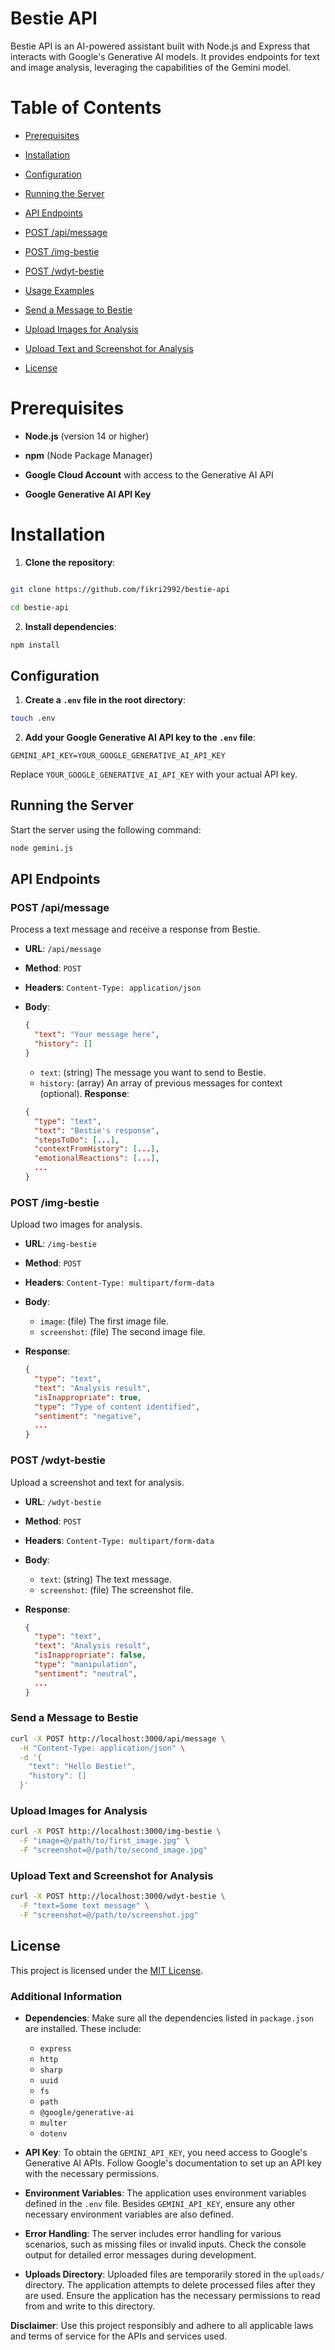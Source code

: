 
# Bestie API

  

Bestie API is an AI-powered assistant built with Node.js and Express that interacts with Google's Generative AI models. It provides endpoints for text and image analysis, leveraging the capabilities of the Gemini model.

  

# Table of Contents

  

- [Prerequisites](#prerequisites)

- [Installation](#installation)

- [Configuration](#configuration)

- [Running the Server](#running-the-server)

- [API Endpoints](#api-endpoints)

- [POST /api/message](#post-apimessage)

- [POST /img-bestie](#postimg-bestie)

- [POST /wdyt-bestie](#postwdyt-bestie)

- [Usage Examples](#usage-examples)

- [Send a Message to Bestie](#send-a-message-to-bestie)

- [Upload Images for Analysis](#upload-images-for-analysis)

- [Upload Text and Screenshot for Analysis](#upload-text-and-screenshot-for-analysis)

- [License](#license)

  

# Prerequisites

  

-  **Node.js** (version 14 or higher)

-  **npm** (Node Package Manager)

-  **Google Cloud Account** with access to the Generative AI API

-  **Google Generative AI API Key**

  

# Installation

  

1.  **Clone the repository**:

  

```bash

git clone https://github.com/fikri2992/bestie-api

cd bestie-api
```
2. **Install dependencies**:
```bash
npm install
```
## Configuration
1.  **Create a  `.env`  file in the root directory**:

```bash
touch .env
```
2. **Add your Google Generative AI API key to the  `.env`  file**:

```env
GEMINI_API_KEY=YOUR_GOOGLE_GENERATIVE_AI_API_KEY
```
Replace `YOUR_GOOGLE_GENERATIVE_AI_API_KEY` with your actual API key.

## Running the Server

Start the server using the following command:

```bash
node gemini.js
```
## API Endpoints

### POST /api/message

Process a text message and receive a response from Bestie.

-   **URL**:  `/api/message`
    
-   **Method**:  `POST`
    
-   **Headers**:  `Content-Type: application/json`
    
-   **Body**:
    
    ```json
    {
      "text": "Your message here",
      "history": []
    }
    ```
	-   `text`: (string) The message you want to send to Bestie.
	-   `history`: (array) An array of previous messages for context (optional).
**Response**:

	```json
	{
	  "type": "text",
	  "text": "Bestie's response",
	  "stepsToDo": [...],
	  "contextFromHistory": [...],
	  "emotionalReactions": [...],
	  ...
	}
	```
### POST /img-bestie

Upload two images for analysis.

-   **URL**:  `/img-bestie`
    
-   **Method**:  `POST`
    
-   **Headers**:  `Content-Type: multipart/form-data`
    
-   **Body**:
    
    -   `image`: (file) The first image file.
    -   `screenshot`: (file) The second image file.
-   **Response**:
    
    ```json
    {
      "type": "text",
      "text": "Analysis result",
      "isInappropriate": true,
      "type": "Type of content identified",
      "sentiment": "negative",
      ...
    }
    ```
### POST /wdyt-bestie

Upload a screenshot and text for analysis.

-   **URL**:  `/wdyt-bestie`
    
-   **Method**:  `POST`
    
-   **Headers**:  `Content-Type: multipart/form-data`
    
-   **Body**:
    
    -   `text`: (string) The text message.
    -   `screenshot`: (file) The screenshot file.
-   **Response**:
    
    ```json
    {
      "type": "text",
      "text": "Analysis result",
      "isInappropriate": false,
      "type": "manipulation",
      "sentiment": "neutral",
      ...
    }
    ```
### Send a Message to Bestie

```bash
curl -X POST http://localhost:3000/api/message \
  -H "Content-Type: application/json" \
  -d '{
    "text": "Hello Bestie!",
    "history": []
  }'
```

### Upload Images for Analysis

```bash
curl -X POST http://localhost:3000/img-bestie \
  -F "image=@/path/to/first_image.jpg" \
  -F "screenshot=@/path/to/second_image.jpg"
```

### Upload Text and Screenshot for Analysis

```bash
curl -X POST http://localhost:3000/wdyt-bestie \
  -F "text=Some text message" \
  -F "screenshot=@/path/to/screenshot.jpg"
```


## License

This project is licensed under the [MIT License](https://mit-license.org/). 


### Additional Information

- **Dependencies**: Make sure all the dependencies listed in `package.json` are installed. These include:

  - `express`
  - `http`
  - `sharp`
  - `uuid`
  - `fs`
  - `path`
  - `@google/generative-ai`
  - `multer`
  - `dotenv`

- **API Key**: To obtain the `GEMINI_API_KEY`, you need access to Google's Generative AI APIs. Follow Google's documentation to set up an API key with the necessary permissions. 

- **Environment Variables**: The application uses environment variables defined in the `.env` file. Besides `GEMINI_API_KEY`, ensure any other necessary environment variables are also defined.

- **Error Handling**: The server includes error handling for various scenarios, such as missing files or invalid inputs. Check the console output for detailed error messages during development.

- **Uploads Directory**: Uploaded files are temporarily stored in the `uploads/` directory. The application attempts to delete processed files after they are used. Ensure the application has the necessary permissions to read from and write to this directory.

**Disclaimer**: Use this project responsibly and adhere to all applicable laws and terms of service for the APIs and services used.